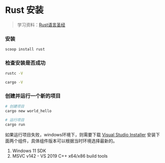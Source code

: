 # Rust 安装

> 学习资料：[Rust语言圣经](https://course.rs/about-book.html)

### 安装

```bash
scoop install rust
```

### 检查安装是否成功

```bash
rustc -V

cargo -V
```

### 创建并运行一个新的项目

```bash
# 创建项目
cargo new world_hello

# 运行项目
cargo run
```

如果运行项目失败，windows环境下，则需要下载 [Visual Studio Installer](https://visualstudio.microsoft.com/zh-hans/visual-cpp-build-tools/) 安装下面两个组件，具体组件版本可以根据当时环境选择最新的。

1. Windows 11 SDK
2. MSVC v142 - VS 2019 C++ x64/x86 build tools
